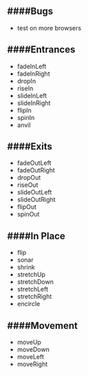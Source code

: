 ####Bugs
---
- test on more browsers

####Entrances
---
- fadeInLeft
- fadeInRight
- dropIn
- riseIn
- slideInLeft
- slideInRight
- flipIn
- spinIn
- anvil

####Exits
---
- fadeOutLeft
- fadeOutRight
- dropOut
- riseOut
- slideOutLeft
- slideOutRight
- flipOut
- spinOut

####In Place
---
- flip
- sonar
- shrink
- stretchUp
- stretchDown
- stretchLeft
- stretchRight
- encircle

####Movement
---
- moveUp
- moveDown
- moveLeft
- moveRight
